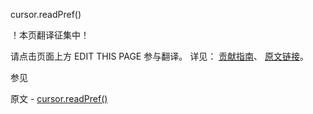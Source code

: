 cursor.readPref()

 ！本页翻译征集中！

请点击页面上方 EDIT THIS PAGE 参与翻译。
详见：
[贡献指南]( https://github.com/whaleal/MongoDB-Manual-zh/blob/master/CONTRIBUTING.md )、
[原文链接](  https://docs.mongodb.com/manual/reference/method/cursor.readPref/  )。

 参见

原文 - [cursor.readPref()]( https://docs.mongodb.com/manual/reference/method/cursor.readPref/ )

